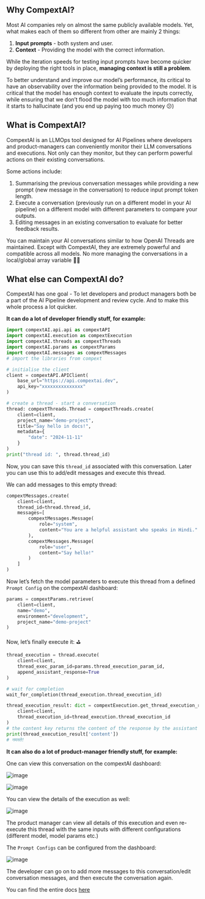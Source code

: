 ## Why CompextAI?

Most AI companies rely on almost the same publicly available models. Yet, what makes each of them so different from other are mainly 2 things:

1. **Input prompts** - both system and user.
2. **Context** - Providing the model with the correct information.

While the iteration speeds for testing input prompts have become quicker by deploying the right tools in place, **managing context is still a problem**.

To better understand and improve our model’s performance, its critical to have an observability over the information being provided to the model. It is critical that the model has enough context to evaluate the inputs correctly, while ensuring that we don’t flood the model with too much information that it starts to hallucinate (and you end up paying too much money 😕)

## What is CompextAI?

CompextAI is an LLMOps tool designed for AI Pipelines where developers and product-managers can conveniently monitor their LLM conversations and executions. Not only can they monitor, but they can perform powerful actions on their existing conversations.

Some actions include:

1. Summarising the previous conversation messages while providing a new prompt (new message in the conversation) to reduce input prompt token length.
2. Execute a conversation (previously run on a different model in your AI pipeline) on a different model with different parameters to compare your outputs.
3. Editing messages in an existing conversation to evaluate for better feedback results.

You can maintain your AI conversations similar to how OpenAI Threads are maintained. Except with CompextAI, they are extremely powerful and compatible across all models. No more managing the conversations in a local/global array variable 😮‍💨

## What else can CompextAI do?

CompextAI has one goal - To let developers and product managers both be a part of the AI Pipeline development and review cycle. And to make this whole process a lot quicker.

**It can do a lot of developer friendly stuff, for example:**

```python
import compextAI.api.api as compextAPI
import compextAI.execution as compextExecution
import compextAI.threads as compextThreads
import compextAI.params as compextParams
import compextAI.messages as compextMessages
# import the libraries from compext

# initialise the client
client = compextAPI.APIClient(
    base_url="https://api.compextai.dev",
    api_key="xxxxxxxxxxxxxxx"
)

# create a thread - start a conversation
thread: compextThreads.Thread = compextThreads.create(
    client=client,
    project_name="demo-project",
    title="Say hello in docs!",
    metadata={
        "date": "2024-11-11"
    }
)
print("thread id: ", thread.thread_id)
```

Now, you can save this `thread_id` associated with this conversation. Later you can use this to add/edit messages and execute this thread. 

We can add messages to this empty thread:

```python
compextMessages.create(
    client=client,
    thread_id=thread.thread_id,
    messages=[
        compextMessages.Message(
            role="system",
            content="You are a helpful assistant who speaks in Hindi."
        ),
        compextMessages.Message(
            role="user",
            content="Say hello!"
        )
    ]
)
```

Now let’s fetch the model parameters to execute this thread from a defined `Prompt Config` on the compextAI dashboard:

```python
params = compextParams.retrieve(
    client=client,
    name="demo",
    environment="development",
    project_name="demo-project"
)
```

Now, let’s finally execute it: ⛳

```python
thread_execution = thread.execute(
    client=client,
    thread_exec_param_id=params.thread_execution_param_id,
    append_assistant_response=True
)

# wait for completion
wait_for_completion(thread_execution.thread_execution_id)

thread_execution_result: dict = compextExecution.get_thread_execution_response(
    client=client,
    thread_execution_id=thread_execution.thread_execution_id
)
# the content key returns the content of the response by the assistant
print(thread_execution_result['content'])
# नमस्ते!
```

**It can also do a lot of product-manager friendly stuff, for example:**

One can view this conversation on the compextAI dashboard:

![image](https://github.com/user-attachments/assets/b0a7f39f-6420-4769-818d-91ae2ad64861)

![image](https://github.com/user-attachments/assets/5b149755-85dc-4bbe-94af-f06431d1d979)


You can view the details of the execution as well:

![image](https://github.com/user-attachments/assets/570a4cf5-94e5-478a-8e38-d5119d9bb2fd)

The product manager can view all details of this execution and even re-execute this thread with the same inputs with different configurations (different model, model params etc.)

The `Prompt Configs` can be configured from the dashboard:

![image](https://github.com/user-attachments/assets/3c813e5d-1f66-46e2-9cfb-ae011b1b3104)

The developer can go on to add more messages to this conversation/edit conversation messages, and then execute the conversation again.

You can find the entire docs [here](https://compextai.notion.site/Docs-13b5ef52981080b4bdd9dcad34bbc394)
